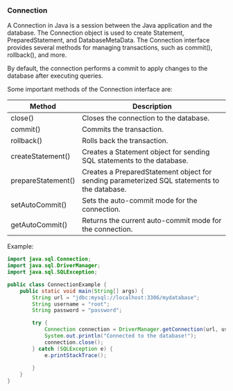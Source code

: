 ### Connection 

A Connection in Java is a session between the Java application and the database. The Connection object is used to create Statement, PreparedStatement, and DatabaseMetaData. The Connection interface provides several methods for managing transactions, such as commit(), rollback(), and more.

By default, the connection performs a commit to apply changes to the database after executing queries.

Some important methods of the Connection interface are:  

| Method             | Description                                                                                  |
|--------------------|----------------------------------------------------------------------------------------------|
| close()            | Closes the connection to the database.                                                       |
| commit()           | Commits the transaction.                                                                     |
| rollback()         | Rolls back the transaction.                                                                  |
| createStatement()  | Creates a Statement object for sending SQL statements to the database.                       |
| prepareStatement() | Creates a PreparedStatement object for sending parameterized SQL statements to the database. |
| setAutoCommit()    | Sets the auto-commit mode for the connection.                                                |
| getAutoCommit()    | Returns the current auto-commit mode for the connection.                                     |

Example:
```java
import java.sql.Connection;
import java.sql.DriverManager;
import java.sql.SQLException;

public class ConnectionExample {
    public static void main(String[] args) {
        String url = "jdbc:mysql://localhost:3306/mydatabase";
        String username = "root";
        String password = "password";

        try {
            Connection connection = DriverManager.getConnection(url, username, password);
            System.out.println("Connected to the database!");
            connection.close();
        } catch (SQLException e) {
            e.printStackTrace();    
    
        }
    }
}
```
